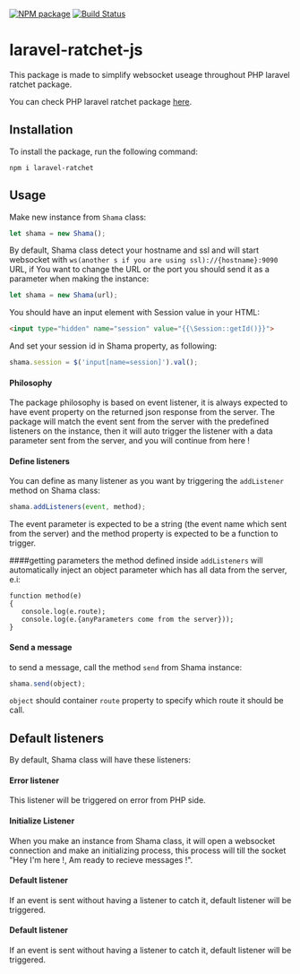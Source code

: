 [![NPM package][npm]](https://www.npmjs.com/package/laravel-ratchet)
[![Build Status](https://scrutinizer-ci.com/g/mshamaseen/laravel-ratchet-js/badges/build.webp?b=master)](https://scrutinizer-ci.com/g/mshamaseen/laravel-ratchet-js/build-status/master)

# laravel-ratchet-js
This package is made to simplify websocket useage throughout PHP laravel ratchet package.

You can check PHP laravel ratchet package [here](https://github.com/mshamaseen/laravel-ratchet).

## Installation

To install the package, run the following command:
```
npm i laravel-ratchet
```

## Usage
Make new instance from `Shama` class:

```js
let shama = new Shama();
```

By default, Shama class detect your hostname and ssl and will start websocket with `ws(another s if you are using ssl)://{hostname}:9090` URL, if You want to change the URL or the port you should send it as a parameter when making the instance:
 ```js
 let shama = new Shama(url);
 ```

You should have an input element with Session value in your HTML:

```html
<input type="hidden" name="session" value="{{\Session::getId()}}">
```

And set your session id in Shama property, as following:
```js
shama.session = $('input[name=session]').val();
``` 
 
#### Philosophy
 The package philosophy is based on event listener, it is always expected to have event property on the returned json response from the server.
 The package will match the event sent from the server with the predefined  listeners on the instance, then it will auto trigger the listener with a data parameter sent from the server, and you will continue from here !
 

#### Define listeners
 You can define as many listener as you want by triggering the `addListener` method on Shama class:
 
 ```js
shama.addListeners(event, method);
```
  The event parameter is expected to be a string (the event name which sent from the server) and the method property is expected to be a function to trigger.

####getting parameters
the method defined inside `addListeners` will automatically inject an object parameter which has all data from the server, e.i:
 
 ```
 function method(e)
 {
    console.log(e.route);
    console.log(e.{anyParameters come from the server}));
 }
 ```
#### Send a message
to send a message, call the method ``send`` from Shama instance:
```js
shama.send(object);
```

`object` should container `route` property to specify which route it should be call.

## Default listeners
By default, Shama class will have these listeners:

#### Error listener
This listener will be triggered on error from PHP side.

#### Initialize Listener
When you make an instance from Shama class, it will open a websocket connection and make an initializing process, this process will till the socket "Hey I'm here !, Am ready to recieve messages !".

#### Default listener
If an event is sent without having a listener to catch it, default listener will be triggered.

[npm]: https://img.shields.io/npm/v/laravel-ratchet.svg

#### Default listener
If an event is sent without having a listener to catch it, default listener will be triggered.
